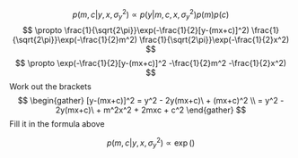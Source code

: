 $$
p(m,c|y,x,\sigma_y^2) \propto p(y|m,c,x,\sigma_y^2)p(m)p(c)
$$
$$
\propto \frac{1}{\sqrt{2\pi}}\exp(-\frac{1}{2}[y-(mx+c)]^2)
\frac{1}{\sqrt{2\pi}}\exp(-\frac{1}{2}m^2)
\frac{1}{\sqrt{2\pi}}\exp(-\frac{1}{2}x^2)
$$
$$
\propto \exp(-\frac{1}{2}[y-(mx+c)]^2 -\frac{1}{2}m^2 -\frac{1}{2}x^2)
$$
Work out the brackets
$$
\begin{gather}
[y-(mx+c)]^2 = y^2 - 2y(mx+c)\ + (mx+c)^2 \\ = y^2 - 2y(mx+c)\ + m^2x^2 + 2mxc + c^2
\end{gather}
$$
Fill it in the formula above

$$
p(m,c|y,x,\sigma^2_y) \propto \exp()
$$